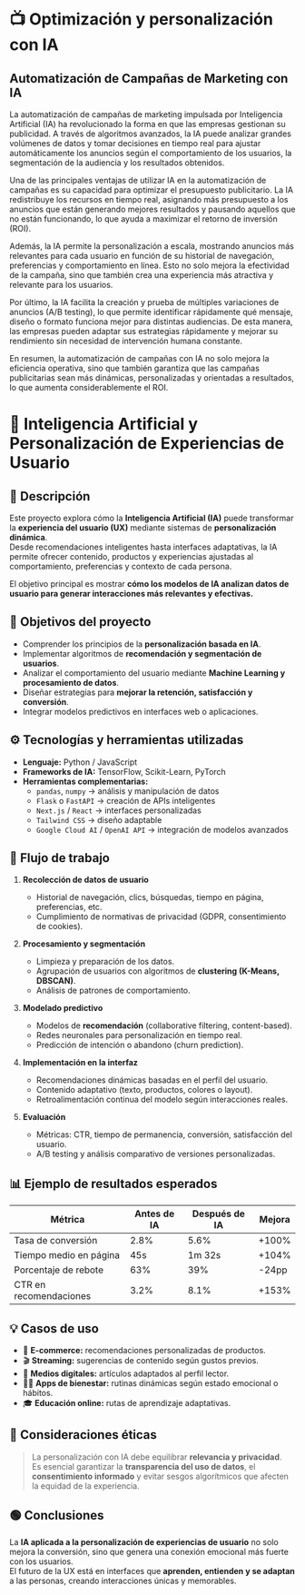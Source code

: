 # ​​📺​ Optimización y personalización con IA
## Automatización de Campañas de Marketing con IA
La automatización de campañas de marketing impulsada por Inteligencia Artificial (IA) ha revolucionado la forma en que las empresas gestionan su publicidad. A través de algoritmos avanzados, la IA puede analizar grandes volúmenes de datos y tomar decisiones en tiempo real para ajustar automáticamente los anuncios según el comportamiento de los usuarios, la segmentación de la audiencia y los resultados obtenidos.

Una de las principales ventajas de utilizar IA en la automatización de campañas es su capacidad para optimizar el presupuesto publicitario. La IA redistribuye los recursos en tiempo real, asignando más presupuesto a los anuncios que están generando mejores resultados y pausando aquellos que no están funcionando, lo que ayuda a maximizar el retorno de inversión (ROI).

Además, la IA permite la personalización a escala, mostrando anuncios más relevantes para cada usuario en función de su historial de navegación, preferencias y comportamiento en línea. Esto no solo mejora la efectividad de la campaña, sino que también crea una experiencia más atractiva y relevante para los usuarios.

Por último, la IA facilita la creación y prueba de múltiples variaciones de anuncios (A/B testing), lo que permite identificar rápidamente qué mensaje, diseño o formato funciona mejor para distintas audiencias. De esta manera, las empresas pueden adaptar sus estrategias rápidamente y mejorar su rendimiento sin necesidad de intervención humana constante.

En resumen, la automatización de campañas con IA no solo mejora la eficiencia operativa, sino que también garantiza que las campañas publicitarias sean más dinámicas, personalizadas y orientadas a resultados, lo que aumenta considerablemente el ROI.

# 🧠 Inteligencia Artificial y Personalización de Experiencias de Usuario
## 📖 Descripción

Este proyecto explora cómo la **Inteligencia Artificial (IA)** puede transformar la **experiencia del usuario (UX)** mediante sistemas de **personalización dinámica**.  
Desde recomendaciones inteligentes hasta interfaces adaptativas, la IA permite ofrecer contenido, productos y experiencias ajustadas al comportamiento, preferencias y contexto de cada persona.

El objetivo principal es mostrar **cómo los modelos de IA analizan datos de usuario para generar interacciones más relevantes y efectivas.**

## 🎯 Objetivos del proyecto

- Comprender los principios de la **personalización basada en IA**.  
- Implementar algoritmos de **recomendación y segmentación de usuarios**.  
- Analizar el comportamiento del usuario mediante **Machine Learning y procesamiento de datos**.  
- Diseñar estrategias para **mejorar la retención, satisfacción y conversión**.  
- Integrar modelos predictivos en interfaces web o aplicaciones.

## ⚙️ Tecnologías y herramientas utilizadas

- **Lenguaje:** Python / JavaScript  
- **Frameworks de IA:** TensorFlow, Scikit-Learn, PyTorch  
- **Herramientas complementarias:**
  - `pandas`, `numpy` → análisis y manipulación de datos  
  - `Flask` o `FastAPI` → creación de APIs inteligentes  
  - `Next.js` / `React` → interfaces personalizadas  
  - `Tailwind CSS` → diseño adaptable  
  - `Google Cloud AI` / `OpenAI API` → integración de modelos avanzados  

## 🧭 Flujo de trabajo
1. **Recolección de datos de usuario**
   - Historial de navegación, clics, búsquedas, tiempo en página, preferencias, etc.  
   - Cumplimiento de normativas de privacidad (GDPR, consentimiento de cookies).

2. **Procesamiento y segmentación**
   - Limpieza y preparación de los datos.  
   - Agrupación de usuarios con algoritmos de **clustering (K-Means, DBSCAN)**.  
   - Análisis de patrones de comportamiento.

3. **Modelado predictivo**
   - Modelos de **recomendación** (collaborative filtering, content-based).  
   - Redes neuronales para personalización en tiempo real.  
   - Predicción de intención o abandono (churn prediction).

4. **Implementación en la interfaz**
   - Recomendaciones dinámicas basadas en el perfil del usuario.  
   - Contenido adaptativo (texto, productos, colores o layout).  
   - Retroalimentación continua del modelo según interacciones reales.

5. **Evaluación**
   - Métricas: CTR, tiempo de permanencia, conversión, satisfacción del usuario.  
   - A/B testing y análisis comparativo de versiones personalizadas.

## 📊 Ejemplo de resultados esperados

| Métrica | Antes de IA | Después de IA | Mejora |
|----------|--------------|----------------|---------|
| Tasa de conversión | 2.8% | 5.6% | +100% |
| Tiempo medio en página | 45s | 1m 32s | +104% |
| Porcentaje de rebote | 63% | 39% | -24pp |
| CTR en recomendaciones | 3.2% | 8.1% | +153% |

## 💡 Casos de uso

- 🛒 **E-commerce:** recomendaciones personalizadas de productos.  
- 🎬 **Streaming:** sugerencias de contenido según gustos previos.  
- 📰 **Medios digitales:** artículos adaptados al perfil lector.  
- 🧘‍♀️ **Apps de bienestar:** rutinas dinámicas según estado emocional o hábitos.  
- 🎓 **Educación online:** rutas de aprendizaje adaptativas.  


## 🔐 Consideraciones éticas

> La personalización con IA debe equilibrar **relevancia y privacidad**.  
> Es esencial garantizar la **transparencia del uso de datos**, el **consentimiento informado** y evitar sesgos algorítmicos que afecten la equidad de la experiencia.

## 🟢 Conclusiones
La **IA aplicada a la personalización de experiencias de usuario** no solo mejora la conversión, sino que genera una conexión emocional más fuerte con los usuarios.  
El futuro de la UX está en interfaces que **aprenden, entienden y se adaptan** a las personas, creando interacciones únicas y memorables.

